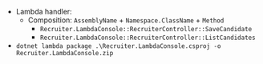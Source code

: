 - Lambda handler:
  - Composition: `AssemblyName` + `Namespace.ClassName` + `Method`
    - `Recruiter.LambdaConsole::RecruiterController::SaveCandidate`
    - `Recruiter.LambdaConsole::RecruiterController::ListCandidates`
- `dotnet lambda package .\Recruiter.LambdaConsole.csproj -o Recruiter.LambdaConsole.zip`

